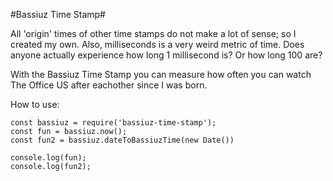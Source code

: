 #Bassiuz Time Stamp#

All 'origin' times of other time stamps do not make a lot of sense; so I created my own. Also, milliseconds is a very weird metric of time. Does anyone actually experience how long 1 millisecond is? Or how long 100 are? 

With the Bassiuz Time Stamp you can measure how often you can watch The Office US after eachother since I was born.

How to use:

```
const bassiuz = require('bassiuz-time-stamp');
const fun = bassiuz.now();
const fun2 = bassiuz.dateToBassiuzTime(new Date())

console.log(fun);
console.log(fun2);
```